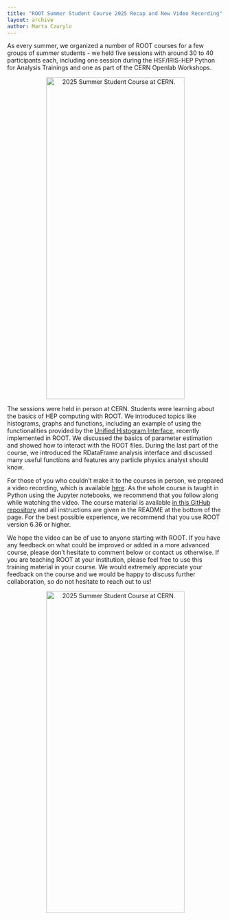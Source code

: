 ```yaml
---
title: "ROOT Summer Student Course 2025 Recap and New Video Recording"
layout: archive
author: Marta Czurylo
---
```


As every summer, we organized a number of ROOT courses for a few groups of summer students - we held five sessions with around 30 to 40 participants each, including one session during the HSF/IRIS-HEP Python for Analysis Trainings and one as part of the CERN Openlab Workshops.

<center>
    <img
    src="{{'/assets/images/summer-student-course-2025-trainers.png' | relative_url}}"
    alt="2025 Summer Student Course at CERN."
    style="width: 80%" width="1600" height="749" />
</center>

The sessions were held in person at CERN. Students were learning about the basics of HEP computing with ROOT. We introduced topics like histograms, graphs and functions, including an example of using the functionalities provided by the [Unified Histogram Interface](https://root.cern/blog/uhi-for-root/), recently implemented in ROOT. We discussed the basics of parameter estimation and showed how to interact with the ROOT files. During the last part of the course, we introduced the RDataFrame analysis interface and discussed many useful functions and features any particle physics analyst should know.

For those of you who couldn’t make it to the courses in person, we prepared a video recording, which is available [here](https://videos.cern.ch/record/2301866). As the whole course is taught in Python using the Jupyter notebooks, we recommend that you follow along while watching the video. The course material is available [in this GitHub repository](https://github.com/root-project/student-course/tree/25.07) and all instructions are given in the README at the bottom of the page. For the best possible experience, we recommend that you use ROOT version 6.36 or higher.

We hope the video can be of use to anyone starting with ROOT. If you have any feedback on what could be improved or added in a more advanced course, please don’t hesitate to comment below or contact us otherwise. If you are teaching ROOT at your institution, please feel free to use this training material in your course. We would extremely appreciate your feedback on the course and we would be happy to discuss further collaboration, so do not hesitate to reach out to us!

<center>
    <img
    src="{{'/assets/images/summer-student-course-2025-room.jpg' | relative_url}}"
    alt="2025 Summer Student Course at CERN."
    style="width: 80%" width="1600" height="749" />
</center>
